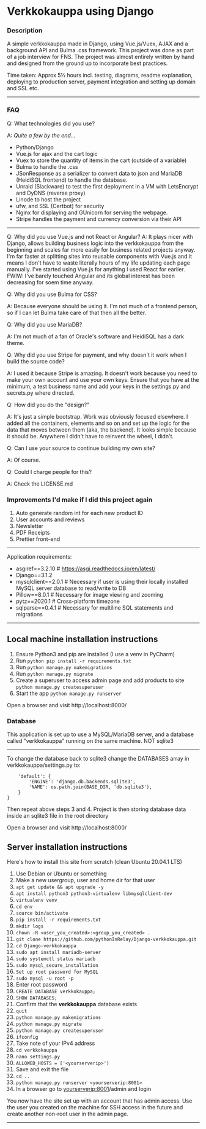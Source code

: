 # Verkkokauppa using Django

### Description

A simple verkkokauppa made in Django, using Vue.js/Vuex, AJAX and a background API and Bulma .css framework. This project was done as part of a job interview for FNS.
The project was almost entirely written by hand and designed from the ground up to incorporate best practices.

Time taken: Approx 5½ hours incl. testing, diagrams, readme explanation, deploying to production server, payment integration and setting up domain and SSL etc.

______________________________________

### FAQ

Q: What technologies did you use?

A: *Quite a few by the end...*

* Python/Django
* Vue.js for ajax and the cart logic
* Vuex to store the quantity of items in the cart (outside of a variable)
* Bulma to handle the .css
* JSonResponse as a serializer to convert data to json and MariaDB (HeidiSQL frontend) to handle the database.
* Unraid (Slackware) to test the first deployment in a VM with LetsEncrypt and DyDNS (reverse proxy)
* Linode to host the project
* ufw, and SSL (Certbot) for security
* Nginx for displaying and GUnicorn for serving the webpage.
* Stripe handles the payment and currency conversion via their API

______________________________________

Q: Why did you use Vue.js and not React or Angular?
A: It plays nicer with Django, allows building business logic into the verkkokauppa from the beginning and scales far more easily for business related projects anyway.
I'm far faster at splitting sites into reusable components with Vue.js and it means I don't have to waste literally hours of my life updating each page manually. I've started using Vue.js for anything I used React for earlier. FWIW: I've barely touched Angular and its global interest has been decreasing for soem time anyway.

Q: Why did you use Bulma for CSS?

A: Because everyone should be using it. I'm not much of a frontend person, so if I can let Bulma take care of that then all the better.

Q: Why did you use MariaDB?

A: I'm not much of a fan of Oracle's software and HeidiSQL has a dark theme.

Q: Why did you use Stripe for payment, and why doesn't it work when I build the source code?

A: I used it because Stripe is amazing. It doesn't work because you need to make your own account and use your own keys.
Ensure that you have at the minimum, a test business name and add your keys in the settings.py and secrets.py where directed.

Q: How did you do the "design?"

A: It's just a simple bootstrap. Work was obviously focused elsewhere. I added all the containers, elements and so on and set up the logic for the data that moves between them (aka, the backend). It looks simple because it should be. Anywhere I didn't have to reinvent the wheel, I didn't.

Q: Can I use your source to continue building my own site?

A: Of course.

Q: Could I charge people for this?

A: Check the LICENSE.md

### Improvements I'd make if I did this project again
1. Auto generate random int for each new product ID
2. User accounts and reviews
3. Newsletter
4. PDF Receipts
5. Prettier front-end

______________________________________

Application requirements:

* asgiref==3.2.10  # https://asgi.readthedocs.io/en/latest/
* Django==3.1.2
* mysqlclient==2.0.1  # Necessary if user is using their locally installed MySQL server database to read/write to DB
* Pillow==8.0.1  # Necessary for image viewing and zooming
* pytz==2020.1  # Cross-platform timezone
* sqlparse==0.4.1  # Necessary for multiline SQL statements and migrations

______________________________________

## Local machine installation instructions

1. Ensure Python3 and pip are installed (I use a venv in PyCharm)
2. Run ```python pip install -r requirements.txt```
3. Run ```python manage.py makemigrations```
4. Run ```python manage.py migrate```
5. Create a superuser to access admin page and add products to site ```python manage.py createsuperuser```
6. Start the app ```python manage.py runserver```

Open a browser and visit http://localhost:8000/

### Database

This application is set up to use a MySQL/MariaDB server, and a database called "verkkokauppa" running on the same machine. NOT sqlite3
______________________________________

To change the database back to sqlite3 change the DATABASES array in verkkokauppa/settings.py to:

```DATABASES = {
    'default': {
        'ENGINE': 'django.db.backends.sqlite3',
        'NAME': os.path.join(BASE_DIR, 'db.sqlite3'),
    }
}
```

Then repeat above steps 3 and 4.
Project is then storing database data inside an sqlite3 file in the root directory

Open a browser and visit http://localhost:8000/

## Server installation instructions

Here's how to install this site from scratch (clean Ubuntu 20.04.1 LTS)

1. Use Debian or Ubuntu or something
2. Make a new usergroup, user and home dir for that user
3. ```apt get update && apt upgrade -y```
4. ```apt install python3 python3-virtualenv libmysqlclient-dev```
5. ```virtualenv venv```
6. ```cd env```
7. ```source bin/activate```
8. ```pip install -r requirements.txt```
9. ```mkdir logs```
10. ```chown -R <user_you_created>:<group_you_created> .```
11. ```git clone https://github.com/pythonInRelay/Django-verkkokauppa.git```
12. ```cd Django-verkkokauppa```
13. ```sudo apt install mariadb-server```
14. ```sudo systemctl status mariadb```
15. ```sudo mysql_secure_installation```
16. ```Set up root password for MySQL```
17. ```sudo mysql -u root -p```
18. Enter root password
19. ```CREATE DATABASE verkkokauppa;```
20. ```SHOW DATABASES;```
21. Confirm that the **verkkokauppa** database exists
22. ```quit```
23. ```python manage.py makemigrations```
24. ```python manage.py migrate```
25. ```python manage.py createsuperuser```
26. ```ifconfig```
27. Take note of your IPv4 address
28. ```cd verkkokauppa```
29. ```nano settings.py```
30. ```ALLOWED_HOSTS = ['<yourserverip>']```
31. Save and exit the file
32. ```cd ..```
33. ```python manage.py runserver <yourserverip:8001>```
34. In a browser go to <yourserverip:8001>/admin and login

You now have the site set up with an account that has admin access.
Use the user you created on the machine for SSH access in the future and create another non-root user in the admin page.

______________________________________